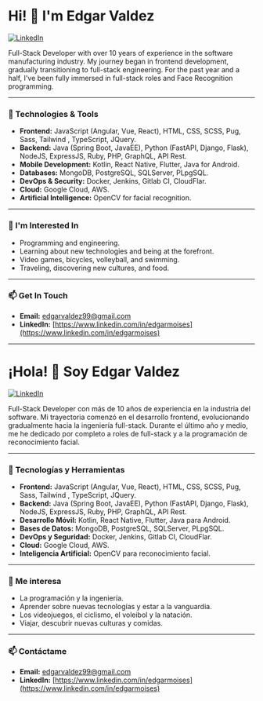 # Hi! 👋 I'm Edgar Valdez

<a href="https://www.linkedin.com/in/edgarmoises"><img src="https://img.shields.io/badge/LinkedIn-0077B5?style=for-the-badge&logo=linkedin&logoColor=white" alt="LinkedIn"></a>

Full-Stack Developer with over 10 years of experience in the software manufacturing industry. My journey began in frontend development, gradually transitioning to full-stack engineering. For the past year and a half, I've been fully immersed in full-stack roles and Face Recognition programming.

---

### 🔧 Technologies & Tools

-   **Frontend:** JavaScript (Angular, Vue, React), HTML, CSS, SCSS, Pug, Sass, Tailwind , TypeScript, JQuery.
-   **Backend:** Java (Spring Boot, JavaEE), Python (FastAPI, Django, Flask), NodeJS, ExpressJS, Ruby, PHP, GraphQL, API Rest.
-   **Mobile Development:** Kotlin, React Native, Flutter, Java for Android.
-   **Databases:** MongoDB, PostgreSQL, SQLServer, PLpgSQL.
-   **DevOps & Security:** Docker, Jenkins, Gitlab CI, CloudFlar.
-   **Cloud:** Google Cloud, AWS.
-   **Artificial Intelligence:** OpenCV for facial recognition.

---

### 🌱 I'm Interested In

-   Programming and engineering.
-   Learning about new technologies and being at the forefront.
-   Video games, bicycles, volleyball, and swimming.
-   Traveling, discovering new cultures, and food.

---

### 📫 Get In Touch

-   **Email:** [edgarvaldez99@gmail.com](mailto:edgarvaldez99@gmail.com)
-   **LinkedIn:** [https://www.linkedin.com/in/edgarmoises](https://www.linkedin.com/in/edgarmoises)


---

# ¡Hola! 👋 Soy Edgar Valdez

<a href="https://www.linkedin.com/in/edgarmoises"><img src="https://img.shields.io/badge/LinkedIn-0077B5?style=for-the-badge&logo=linkedin&logoColor=white" alt="LinkedIn"></a>

Full-Stack Developer con más de 10 años de experiencia en la industria del software. Mi trayectoria comenzó en el desarrollo frontend, evolucionando gradualmente hacia la ingeniería full-stack. Durante el último año y medio, me he dedicado por completo a roles de full-stack y a la programación de reconocimiento facial.

---

### 🔧 Tecnologías y Herramientas

-   **Frontend:** JavaScript (Angular, Vue, React), HTML, CSS, SCSS, Pug, Sass, Tailwind , TypeScript, JQuery.
-   **Backend:** Java (Spring Boot, JavaEE), Python (FastAPI, Django, Flask), NodeJS, ExpressJS, Ruby, PHP, GraphQL, API Rest.
-   **Desarrollo Móvil:** Kotlin, React Native, Flutter, Java para Android.
-   **Bases de Datos:** MongoDB, PostgreSQL, SQLServer, PLpgSQL.
-   **DevOps y Seguridad:** Docker, Jenkins, Gitlab CI, CloudFlar.
-   **Cloud:** Google Cloud, AWS.
-   **Inteligencia Artificial:** OpenCV para reconocimiento facial.

---

### 🌱 Me interesa

-   La programación y la ingeniería.
-   Aprender sobre nuevas tecnologías y estar a la vanguardia.
-   Los videojuegos, el ciclismo, el voleibol y la natación.
-   Viajar, descubrir nuevas culturas y comidas.

---

### 📫 Contáctame

-   **Email:** [edgarvaldez99@gmail.com](mailto:edgarvaldez99@gmail.com)
-   **LinkedIn:** [https://www.linkedin.com/in/edgarmoises](https://www.linkedin.com/in/edgarmoises)
